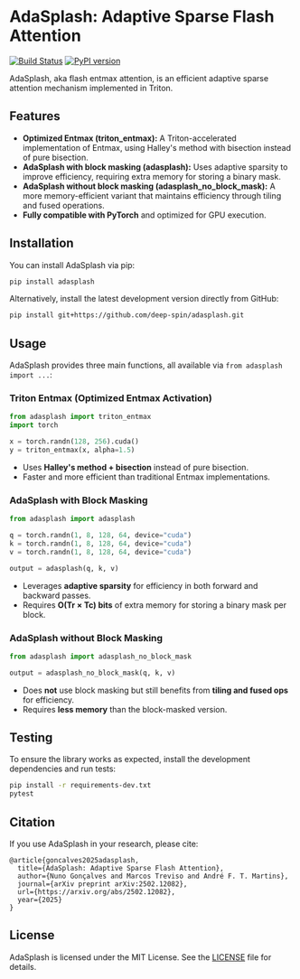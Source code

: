 # AdaSplash: Adaptive Sparse Flash Attention

[![Build Status](https://github.com/deep-spin/adasplash/workflows/CI/badge.svg)](https://github.com/deep-spin/adasplash/actions)
[![PyPI version](https://badge.fury.io/py/adasplash.svg)](https://badge.fury.io/py/adasplash)

AdaSplash, aka flash entmax attention, is an efficient adaptive sparse attention mechanism implemented in Triton.


## Features
- **Optimized Entmax (triton_entmax):** A Triton-accelerated implementation of Entmax, using Halley's method with bisection instead of pure bisection.
- **AdaSplash with block masking (adasplash):** Uses adaptive sparsity to improve efficiency, requiring extra memory for storing a binary mask.
- **AdaSplash without block masking (adasplash_no_block_mask):** A more memory-efficient variant that maintains efficiency through tiling and fused operations.
- **Fully compatible with PyTorch** and optimized for GPU execution.

## Installation

You can install AdaSplash via pip:

```bash
pip install adasplash
```

Alternatively, install the latest development version directly from GitHub:

```bash
pip install git+https://github.com/deep-spin/adasplash.git
```

## Usage

AdaSplash provides three main functions, all available via `from adasplash import ...`:

### **Triton Entmax** (Optimized Entmax Activation)
```python
from adasplash import triton_entmax
import torch

x = torch.randn(128, 256).cuda()
y = triton_entmax(x, alpha=1.5)
```
- Uses **Halley's method + bisection** instead of pure bisection.
- Faster and more efficient than traditional Entmax implementations.

### **AdaSplash with Block Masking**
```python
from adasplash import adasplash

q = torch.randn(1, 8, 128, 64, device="cuda")
k = torch.randn(1, 8, 128, 64, device="cuda")
v = torch.randn(1, 8, 128, 64, device="cuda")

output = adasplash(q, k, v)
```
- Leverages **adaptive sparsity** for efficiency in both forward and backward passes.
- Requires **O(Tr × Tc) bits** of extra memory for storing a binary mask per block.

### **AdaSplash without Block Masking**
```python
from adasplash import adasplash_no_block_mask

output = adasplash_no_block_mask(q, k, v)
```
- Does **not** use block masking but still benefits from **tiling and fused ops** for efficiency.
- Requires **less memory** than the block-masked version.

## Testing
To ensure the library works as expected, install the development dependencies and run tests:

```bash
pip install -r requirements-dev.txt
pytest
```

## Citation
If you use AdaSplash in your research, please cite:

```
@article{goncalves2025adasplash,
  title={AdaSplash: Adaptive Sparse Flash Attention},
  author={Nuno Gonçalves and Marcos Treviso and André F. T. Martins},
  journal={arXiv preprint arXiv:2502.12082},
  url={https://arxiv.org/abs/2502.12082},
  year={2025}
}
```

## License
AdaSplash is licensed under the MIT License. See the [LICENSE](LICENSE) file for details.

